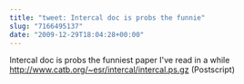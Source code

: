 ```yaml
---
title: "tweet: Intercal doc is probs the funnie"
slug: "7166495137"
date: "2009-12-29T18:04:28+00:00"
---
```

Intercal doc is probs the funniest paper I've read in a while http://www.catb.org/~esr/intercal/intercal.ps.gz (Postscript)